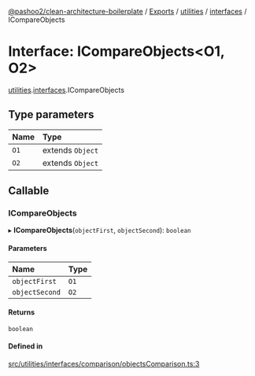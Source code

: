 [@pashoo2/clean-architecture-boilerplate](../README.md) / [Exports](../modules.md) / [utilities](../modules/utilities.md) / [interfaces](../modules/utilities.interfaces.md) / ICompareObjects

# Interface: ICompareObjects<O1, O2\>

[utilities](../modules/utilities.md).[interfaces](../modules/utilities.interfaces.md).ICompareObjects

## Type parameters

| Name | Type |
| :------ | :------ |
| `O1` | extends `Object` |
| `O2` | extends `Object` |

## Callable

### ICompareObjects

▸ **ICompareObjects**(`objectFirst`, `objectSecond`): `boolean`

#### Parameters

| Name | Type |
| :------ | :------ |
| `objectFirst` | `O1` |
| `objectSecond` | `O2` |

#### Returns

`boolean`

#### Defined in

[src/utilities/interfaces/comparison/objectsComparison.ts:3](https://github.com/pashoo2/clean-architecture-boilerplate/blob/5d0a725/src/utilities/interfaces/comparison/objectsComparison.ts#L3)
